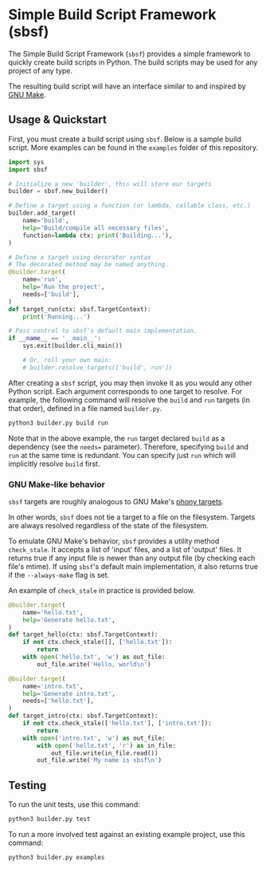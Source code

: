 # Simple Build Script Framework (sbsf)

The Simple Build Script Framework (`sbsf`) provides a simple framework to quickly create build scripts in Python. The build scripts may be used for any project of any type.

The resulting build script will have an interface similar to and inspired by [GNU Make](https://www.gnu.org/software/make/manual/make.html).


## Usage & Quickstart

First, you must create a build script using `sbsf`. Below is a sample build script. More examples can be found in the `examples` folder of this repository.

```py
import sys
import sbsf

# Initialize a new 'builder', this will store our targets
builder = sbsf.new_builder()

# Define a target using a function (or lambda, callable class, etc.)
builder.add_target(
    name='build',
    help='Build/compile all necessary files',
    function=lambda ctx: print('Building...'),
)

# Define a target using decorator syntax
# The decorated method may be named anything.
@builder.target(
    name='run',
    help='Run the project',
    needs=['build'],
)
def target_run(ctx: sbsf.TargetContext):
    print('Running...')

# Pass control to sbsf's default main implementation.
if __name__ == '__main__':
    sys.exit(builder.cli_main())

    # Or, roll your own main:
    # builder.resolve_targets(['build', run'])
```

After creating a `sbsf` script, you may then invoke it as you would any other Python script. Each argument corresponds to one target to resolve. For example, the following command will resolve the `build` and `run` targets (in that order), defined in a file named `builder.py`.

```bash
python3 builder.py build run
```

Note that in the above example, the `run` target declared `build` as a dependency (see the `needs=` parameter). Therefore, specifying `build` and `run` at the same time is redundant. You can specify just `run` which will implicitly resolve `build` first.


### GNU Make-like behavior

`sbsf` targets are roughly analogous to GNU Make's [phony targets](https://www.gnu.org/software/make/manual/html_node/Phony-Targets.html).

In other words, `sbsf` does not tie a target to a file on the filesystem. Targets are always resolved regardless of the state of the filesystem.

To emulate GNU Make's behavior, `sbsf` provides a utility method `check_stale`. It accepts a list of 'input' files, and a list of 'output' files. It returns true if any input file is newer than any output file (by checking each file's mtime). If using `sbsf`'s default main implementation, it also returns true if the `--always-make` flag is set.

An example of `check_stale` in practice is provided below.

```py
@builder.target(
    name='hello.txt',
    help='Generate hello.txt',
)
def target_hello(ctx: sbsf.TargetContext):
    if not ctx.check_stale([], ['hello.txt']):
        return
    with open('hello.txt', 'w') as out_file:
        out_file.write('Hello, world\n')

@builder.target(
    name='intro.txt',
    help='Generate intro.txt',
    needs=['hello.txt'],
)
def target_intro(ctx: sbsf.TargetContext):
    if not ctx.check_stale(['hello.txt'], ['intro.txt']):
        return
    with open('intro.txt', 'w') as out_file:
        with open('hello.txt', 'r') as in_file:
            out_file.write(in_file.read())
        out_file.write('My name is sbsf\n')
```


## Testing

To run the unit tests, use this command:

```bash
python3 builder.py test
```

To run a more involved test against an existing example project, use this command:

```bash
python3 builder.py examples
```

